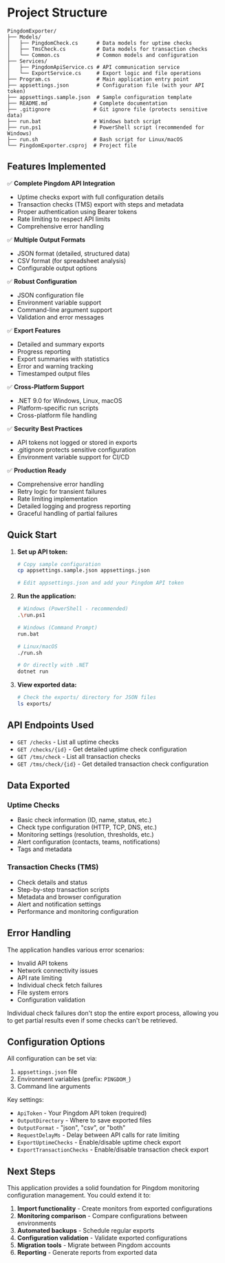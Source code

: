 # Project Structure

```
PingdomExporter/
├── Models/
│   ├── PingdomCheck.cs      # Data models for uptime checks
│   ├── TmsCheck.cs          # Data models for transaction checks
│   └── Common.cs            # Common models and configuration
├── Services/
│   ├── PingdomApiService.cs # API communication service
│   └── ExportService.cs     # Export logic and file operations
├── Program.cs               # Main application entry point
├── appsettings.json         # Configuration file (with your API token)
├── appsettings.sample.json  # Sample configuration template
├── README.md               # Complete documentation
├── .gitignore              # Git ignore file (protects sensitive data)
├── run.bat                 # Windows batch script
├── run.ps1                 # PowerShell script (recommended for Windows)
├── run.sh                  # Bash script for Linux/macOS
└── PingdomExporter.csproj  # Project file
```

## Features Implemented

✅ **Complete Pingdom API Integration**
- Uptime checks export with full configuration details
- Transaction checks (TMS) export with steps and metadata
- Proper authentication using Bearer tokens
- Rate limiting to respect API limits
- Comprehensive error handling

✅ **Multiple Output Formats**
- JSON format (detailed, structured data)
- CSV format (for spreadsheet analysis)
- Configurable output options

✅ **Robust Configuration**
- JSON configuration file
- Environment variable support
- Command-line argument support
- Validation and error messages

✅ **Export Features**
- Detailed and summary exports
- Progress reporting
- Export summaries with statistics
- Error and warning tracking
- Timestamped output files

✅ **Cross-Platform Support**
- .NET 9.0 for Windows, Linux, macOS
- Platform-specific run scripts
- Cross-platform file handling

✅ **Security Best Practices**
- API tokens not logged or stored in exports
- .gitignore protects sensitive configuration
- Environment variable support for CI/CD

✅ **Production Ready**
- Comprehensive error handling
- Retry logic for transient failures
- Rate limiting implementation
- Detailed logging and progress reporting
- Graceful handling of partial failures

## Quick Start

1. **Set up API token:**
   ```bash
   # Copy sample configuration
   cp appsettings.sample.json appsettings.json
   
   # Edit appsettings.json and add your Pingdom API token
   ```

2. **Run the application:**
   ```bash
   # Windows (PowerShell - recommended)
   .\run.ps1
   
   # Windows (Command Prompt)
   run.bat
   
   # Linux/macOS
   ./run.sh
   
   # Or directly with .NET
   dotnet run
   ```

3. **View exported data:**
   ```bash
   # Check the exports/ directory for JSON files
   ls exports/
   ```

## API Endpoints Used

- `GET /checks` - List all uptime checks
- `GET /checks/{id}` - Get detailed uptime check configuration
- `GET /tms/check` - List all transaction checks
- `GET /tms/check/{id}` - Get detailed transaction check configuration

## Data Exported

### Uptime Checks
- Basic check information (ID, name, status, etc.)
- Check type configuration (HTTP, TCP, DNS, etc.)
- Monitoring settings (resolution, thresholds, etc.)
- Alert configuration (contacts, teams, notifications)
- Tags and metadata

### Transaction Checks (TMS)
- Check details and status
- Step-by-step transaction scripts
- Metadata and browser configuration
- Alert and notification settings
- Performance and monitoring configuration

## Error Handling

The application handles various error scenarios:
- Invalid API tokens
- Network connectivity issues
- API rate limiting
- Individual check fetch failures
- File system errors
- Configuration validation

Individual check failures don't stop the entire export process, allowing you to get partial results even if some checks can't be retrieved.

## Configuration Options

All configuration can be set via:
1. `appsettings.json` file
2. Environment variables (prefix: `PINGDOM_`)
3. Command line arguments

Key settings:
- `ApiToken` - Your Pingdom API token (required)
- `OutputDirectory` - Where to save exported files
- `OutputFormat` - "json", "csv", or "both"
- `RequestDelayMs` - Delay between API calls for rate limiting
- `ExportUptimeChecks` - Enable/disable uptime check export
- `ExportTransactionChecks` - Enable/disable transaction check export

## Next Steps

This application provides a solid foundation for Pingdom monitoring configuration management. You could extend it to:

1. **Import functionality** - Create monitors from exported configurations
2. **Monitoring comparison** - Compare configurations between environments
3. **Automated backups** - Schedule regular exports
4. **Configuration validation** - Validate exported configurations
5. **Migration tools** - Migrate between Pingdom accounts
6. **Reporting** - Generate reports from exported data
